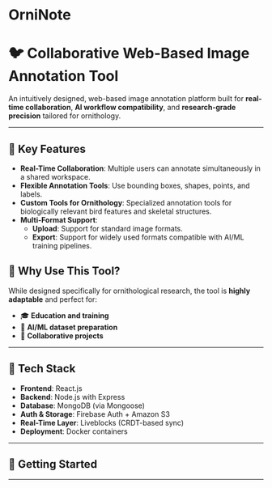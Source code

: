 # OrniNote

# 🐦 Collaborative Web-Based Image Annotation Tool

An intuitively designed, web-based image annotation platform built for **real-time collaboration**, **AI workflow compatibility**, and **research-grade precision** tailored for ornithology.

---

## 🌟 Key Features

- **Real-Time Collaboration**: Multiple users can annotate simultaneously in a shared workspace.
- **Flexible Annotation Tools**: Use bounding boxes, shapes, points, and labels.
- **Custom Tools for Ornithology**: Specialized annotation tools for biologically relevant bird features and skeletal structures.
- **Multi-Format Support**:
  - **Upload**: Support for standard image formats.
  - **Export**: Support for widely used formats compatible with AI/ML training pipelines.

## 🧠 Why Use This Tool?

While designed specifically for ornithological research, the tool is **highly adaptable** and perfect for:
- 🎓 **Education and training**
- 🤖 **AI/ML dataset preparation**
- 👥 **Collaborative projects**

---

## 🔧 Tech Stack 

- **Frontend**: React.js
- **Backend**: Node.js with Express
- **Database**: MongoDB (via Mongoose)
- **Auth & Storage**: Firebase Auth + Amazon S3
- **Real-Time Layer**: Liveblocks (CRDT-based sync)
- **Deployment**: Docker containers

---

## 🚀 Getting Started 

---
